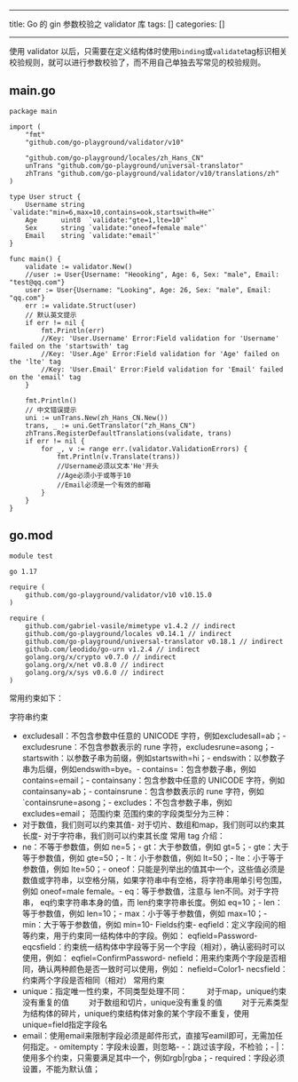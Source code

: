 
--- 
title:  Go 的 gin 参数校验之 validator 库 
tags: []
categories: [] 

---
使用 validator 以后，只需要在定义结构体时使用`binding`或`validate`tag标识相关校验规则，就可以进行参数校验了，而不用自己单独去写常见的校验规则。

## main.go

```
package main

import (
	"fmt"
	"github.com/go-playground/validator/v10"

	"github.com/go-playground/locales/zh_Hans_CN"
	unTrans "github.com/go-playground/universal-translator"
	zhTrans "github.com/go-playground/validator/v10/translations/zh"
)

type User struct {
	Username string `validate:"min=6,max=10,contains=ook,startswith=He"`
	Age      uint8  `validate:"gte=1,lte=10"`
	Sex      string `validate:"oneof=female male"`
	Email    string `validate:"email"`
}

func main() {
	validate := validator.New()
	//user := User{Username: "Heooking", Age: 6, Sex: "male", Email: "test@qq.com"}
	user := User{Username: "Looking", Age: 26, Sex: "male", Email: "qq.com"}
	err := validate.Struct(user)
	// 默认英文提示
	if err != nil {
		fmt.Println(err)
		//Key: 'User.Username' Error:Field validation for 'Username' failed on the 'startswith' tag
		//Key: 'User.Age' Error:Field validation for 'Age' failed on the 'lte' tag
		//Key: 'User.Email' Error:Field validation for 'Email' failed on the 'email' tag
	}

	fmt.Println()
	// 中文错误提示
	uni := unTrans.New(zh_Hans_CN.New())
	trans, _ := uni.GetTranslator("zh_Hans_CN")
	zhTrans.RegisterDefaultTranslations(validate, trans)
	if err != nil {
		for _, v := range err.(validator.ValidationErrors) {
			fmt.Println(v.Translate(trans))
			//Username必须以文本'He'开头
			//Age必须小于或等于10
			//Email必须是一个有效的邮箱
		}
	}
}

```

## go.mod

```
module test

go 1.17

require (
	github.com/go-playground/validator/v10 v10.15.0
)

require (
	github.com/gabriel-vasile/mimetype v1.4.2 // indirect
	github.com/go-playground/locales v0.14.1 // indirect
	github.com/go-playground/universal-translator v0.18.1 // indirect
	github.com/leodido/go-urn v1.2.4 // indirect
	golang.org/x/crypto v0.7.0 // indirect
	golang.org/x/net v0.8.0 // indirect
	golang.org/x/sys v0.6.0 // indirect
)

```

常用约束如下：

字符串约束
- excludesall：不包含参数中任意的 UNICODE 字符，例如excludesall=ab；- excludesrune：不包含参数表示的 rune 字符，excludesrune=asong；- startswith：以参数子串为前缀，例如startswith=hi；- endswith：以参数子串为后缀，例如endswith=bye。- contains=：包含参数子串，例如contains=email；- containsany：包含参数中任意的 UNICODE 字符，例如containsany=ab；- containsrune：包含参数表示的 rune 字符，例如`containsrune=asong；- excludes：不包含参数子串，例如excludes=email；
范围约束 范围约束的字段类型分为三种：
- 对于数值，我们则可以约束其值- 对于切片、数组和map，我们则可以约束其长度- 对于字符串，我们则可以约束其长度
常用 tag 介绍：
- ne：不等于参数值，例如 ne=5；- gt：大于参数值，例如 gt=5；- gte：大于等于参数值，例如 gte=50；- lt：小于参数值，例如 lt=50；- lte：小于等于参数值，例如 lte=50；- oneof：只能是列举出的值其中一个，这些值必须是数值或字符串，以空格分隔，如果字符串中有空格，将字符串用单引号包围，例如 oneof=male female。- eq：等于参数值，注意与 len不同。对于字符串， eq约束字符串本身的值，而 len约束字符串长度。例如 eq=10；- len：等于参数值，例如 len=10；- max：小于等于参数值，例如 max=10；- min：大于等于参数值，例如 min=10- Fields约束- eqfield：定义字段间的相等约束，用于约束同一结构体中的字段。例如： eqfield=Password- eqcsfield：约束统一结构体中字段等于另一个字段（相对），确认密码时可以使用，例如： eqfiel=ConfirmPassword- nefield：用来约束两个字段是否相同，确认两种颜色是否一致时可以使用，例如： nefield=Color1- necsfield：约束两个字段是否相同（相对）
常用约束
- unique：指定唯一性约束，不同类型处理不同：
        对于map，unique约束没有重复的值         对于数组和切片，unique没有重复的值         对于元素类型为结构体的碎片，unique约束结构体对象的某个字段不重复，使用 unique=field指定字段名
- email：使用email来限制字段必须是邮件形式，直接写eamil即可，无需加任何指定。- omitempty：字段未设置，则忽略- -：跳过该字段，不检验；- |：使用多个约束，只需要满足其中一个，例如rgb|rgba；- required：字段必须设置，不能为默认值；  
